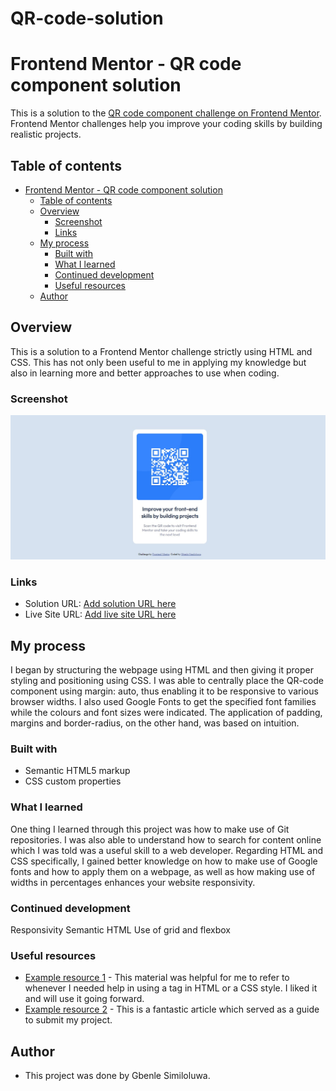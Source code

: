 # QR-code-solution
# Frontend Mentor - QR code component solution

This is a solution to the [QR code component challenge on Frontend Mentor](https://www.frontendmentor.io/challenges/qr-code-component-iux_sIO_H). Frontend Mentor challenges help you improve your coding skills by building realistic projects. 

## Table of contents

- [Frontend Mentor - QR code component solution](#frontend-mentor---QR-code-component-solution)
  - [Table of contents](#table-of-contents)
  - [Overview](#overview)
    - [Screenshot](#screenshot)
    - [Links](#links)
  - [My process](#my-process)
    - [Built with](#built-with)
    - [What I learned](#what-i-learned)
    - [Continued development](#continued-development)
    - [Useful resources](#useful-resources)
  - [Author](#author)

## Overview

This is a solution to a Frontend Mentor challenge strictly using HTML and CSS. This has not only been useful to me in applying my knowledge but also in learning more and better approaches to use when coding.

### Screenshot

![](./screenshot.jpg)

### Links

- Solution URL: [Add solution URL here](https://github.com/Similoluwa10/QR-code-solution.git)
- Live Site URL: [Add live site URL here](https://similoluwa10.github.io/QR-code-solution/)

## My process

I began by structuring the webpage using HTML
and then giving it proper styling and positioning using CSS.
I was able to centrally place the QR-code component using margin: auto, thus enabling it to be responsive to various browser widths. I also used Google Fonts to get the specified font families while the colours and font sizes were indicated. The application of padding, margins and border-radius, on the other hand, was based on intuition.

### Built with

- Semantic HTML5 markup
- CSS custom properties

### What I learned
One thing I learned through this project was how to make use of Git repositories.
I was also able to understand how to search for content online which I was told was a useful skill to a web developer.
Regarding HTML and CSS specifically, I gained better knowledge on how to make use of Google fonts and how to apply them on a webpage, as well as how making use of widths in percentages enhances your website responsivity.

<link href="https://I-finally-learnt-how-to-use-a-link.com">

### Continued development

Responsivity
Semantic HTML
Use of grid and flexbox

### Useful resources

- [Example resource 1](https://www.w3schools.com) - This material was helpful for me to refer to whenever I needed help in using a tag in HTML or a CSS style. I liked it and will use it going forward.
- [Example resource 2](https://medium.com/frontend-mentor/a-complete-guide-to-submitting-solutions-on-frontend-mentor-ac6384162248) - This is a fantastic article which served as a guide to submit my project.

## Author

- This project was done by Gbenle Similoluwa.
